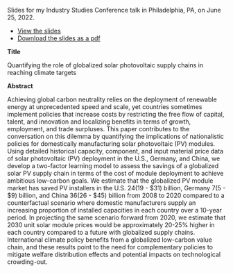 
Slides for my Industry Studies Conference talk in Philadelphia, PA, on June 25, 2022.

- [View the slides](https://slides.jhelvy.com/2022-isa-conf-solar-learning)
- [Download the slides as a pdf](https://github.com/jhelvy/slides/2022-isa-conf-solar-learning/raw/main/2022-isa-conf-solar-learning.pdf)

**Title**

Quantifying the role of globalized solar photovoltaic supply chains in reaching climate targets

**Abstract**

Achieving global carbon neutrality relies on the deployment of renewable energy at unprecedented speed and scale, yet countries sometimes implement policies that increase costs by restricting the free flow of capital, talent, and innovation and localizing benefits in terms of growth, employment, and trade surpluses. This paper contributes to the conversation on this dilemma by quantifying the implications of nationalistic policies for domestically manufacturing solar photovoltaic (PV) modules. Using detailed historical capacity, component, and input material price data of solar photovoltaic (PV) deployment in the U.S., Germany, and China, we develop a two-factor learning model to assess the savings of a globalized solar PV supply chain in terms of the cost of module deployment to achieve ambitious low-carbon goals. We estimate that the globalized PV module market has saved PV installers in the U.S. $24 ($19 - $31) billion, Germany $7 ($5 - $9) billion, and China $36 ($26 - $45) billion from 2008 to 2020 compared to a counterfactual scenario where domestic manufacturers supply an increasing proportion of installed capacities in each country over a 10-year period. In projecting the same scenario forward from 2020, we estimate that 2030 unit solar module prices would be approximately 20-25% higher in each country compared to a future with globalized supply chains. International climate policy benefits from a globalized low-carbon value chain, and these results point to the need for complementary policies to mitigate welfare distribution effects and potential impacts on technological crowding-out.
